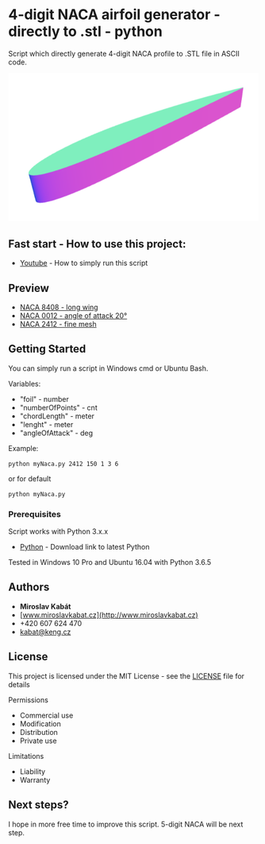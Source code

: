 # 4-digit NACA airfoil generator - directly to .stl - python

Script which directly generate 4-digit NACA profile to .STL file in ASCII code. 

![Preview](https://github.com/MiroslavKabat/pythonNacaProfileGeneratorSTL/blob/master/samples/Preview.png)

## Fast start - How to use this project:

* [Youtube](https://youtu.be/6W2zwtiZeJc) - How to simply run this script

## Preview

* [NACA 8408 - long wing](https://github.com/MiroslavKabat/pythonNacaProfileGeneratorSTL/blob/master/samples/naca8408_long.stl)
* [NACA 0012 - angle of attack 20°](https://github.com/MiroslavKabat/pythonNacaProfileGeneratorSTL/blob/master/samples/naca0012_angleOfAttack20.stl)
* [NACA 2412 - fine mesh](https://github.com/MiroslavKabat/pythonNacaProfileGeneratorSTL/blob/master/samples/naca2412_fineMesh.stl)

## Getting Started

You can simply run a script in Windows cmd or Ubuntu Bash.

Variables:
* "foil" - number
* "numberOfPoints" - cnt
* "chordLength" - meter
* "lenght" - meter
* "angleOfAttack" - deg

Example:
```
python myNaca.py 2412 150 1 3 6
```

or for default

```
python myNaca.py
```

### Prerequisites

Script works with Python 3.x.x

* [Python](https://www.python.org/) - Download link to latest Python

Tested in Windows 10 Pro and Ubuntu 16.04 with Python 3.6.5

## Authors

* **Miroslav Kabát**
* [www.miroslavkabat.cz](http://www.miroslavkabat.cz)
* +420 607 624 470
* kabat@keng.cz

## License

This project is licensed under the MIT License - see the [LICENSE](LICENSE) file for details

Permissions
* Commercial use 
* Modification 
* Distribution 
* Private use 

Limitations
* Liability 
* Warranty 

## Next steps?

I hope in more free time to improve this script. 5-digit NACA will be next step.
